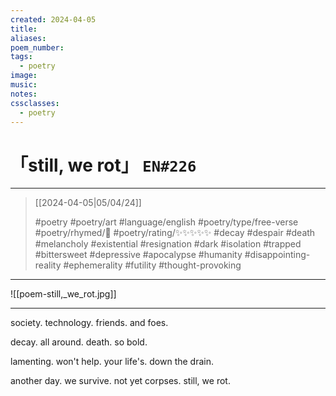 ```yaml
---
created: 2024-04-05
title:
aliases:
poem_number:
tags:
  - poetry
image:
music:
notes:
cssclasses:
  - poetry
---
```

# 「still, we rot」 `EN#226`

---

> [[2024-04-05|05/04/24]]
> 
> #poetry 
> #poetry/art 
> #language/english 
> #poetry/type/free-verse 
> #poetry/rhymed/🔴 
> #poetry/rating/✨✨✨✨✨ 
> #decay #despair #death #melancholy #existential #resignation #dark #isolation #trapped #bittersweet #depressive #apocalypse #humanity #disappointing-reality #ephemerality #futility #thought-provoking 

---

![[poem-still,_we_rot.jpg]]

---

society.
technology.
friends.
and foes.

decay.
all around.
death.
so bold.

lamenting.
won't help.
your life's.
down the drain.

another day.
we survive.
not yet corpses.
still, we rot.